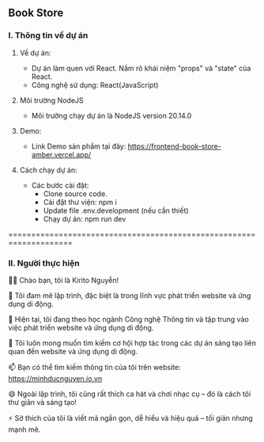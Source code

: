 ## Book Store

### I. Thông tin về dự án
1. Về dự án:
    - Dự án làm quen với React. Nắm rõ khái niệm "props" và "state" của React.
    - Công nghệ sử dụng: React(JavaScript)

2. Môi trường NodeJS
   - Môi trường chạy dự án là NodeJS version 20.14.0

3. Demo:
   - Link Demo sản phẩm tại đây: https://frontend-book-store-amber.vercel.app/

4. Cách chạy dự án:
   - Các bước cài đặt:
     + Clone source code.
     + Cài đặt thư viện: npm i
     + Update file .env.development (nếu cần thiết)
     + Chạy dự án: npm run dev

====================================================================

### II. Người thực hiện
👋👋 Chào bạn, tôi là Kirito Nguyễn!

👀 Tôi đam mê lập trình, đặc biệt là trong lĩnh vực phát triển website và ứng dụng di động.

🌱 Hiện tại, tôi đang theo học ngành Công nghệ Thông tin và tập trung vào việc phát triển website và ứng dụng di động.

💞️ Tôi luôn mong muốn tìm kiếm cơ hội hợp tác trong các dự án sáng tạo liên quan đến website và ứng dụng di động.

📫 Bạn có thể tìm kiếm thông tin của tôi trên website: https://minhducnguyen.io.vn

😄 Ngoài lập trình, tôi cũng rất thích ca hát và chơi nhạc cụ – đó là cách tôi thư giãn và sáng tạo!

⚡ Sở thích của tôi là viết mã ngắn gọn, dễ hiểu và hiệu quả – tối giản nhưng mạnh mẽ.

